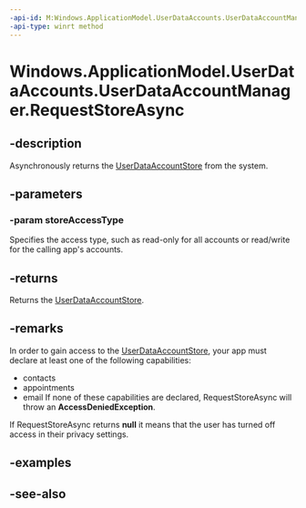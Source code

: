 ```yaml
---
-api-id: M:Windows.ApplicationModel.UserDataAccounts.UserDataAccountManager.RequestStoreAsync(Windows.ApplicationModel.UserDataAccounts.UserDataAccountStoreAccessType)
-api-type: winrt method
---
```


<!-- Method syntax
public Windows.Foundation.IAsyncOperation<Windows.ApplicationModel.UserDataAccounts.UserDataAccountStore> RequestStoreAsync(Windows.ApplicationModel.UserDataAccounts.UserDataAccountStoreAccessType storeAccessType)
-->

# Windows.ApplicationModel.UserDataAccounts.UserDataAccountManager.RequestStoreAsync

## -description
Asynchronously returns the [UserDataAccountStore](userdataaccountstore.md) from the system.

## -parameters
### -param storeAccessType
Specifies the access type, such as read-only for all accounts or read/write for the calling app's accounts.

## -returns
Returns the [UserDataAccountStore](userdataaccountstore.md).

## -remarks
In order to gain access to the [UserDataAccountStore](userdataaccountstore.md), your app must declare at least one of the following capabilities:


+ contacts
+ appointments
+ email
If none of these capabilities are declared, RequestStoreAsync will throw an **AccessDeniedException**.

If RequestStoreAsync returns **null** it means that the user has turned off access in their privacy settings.

## -examples

## -see-also
